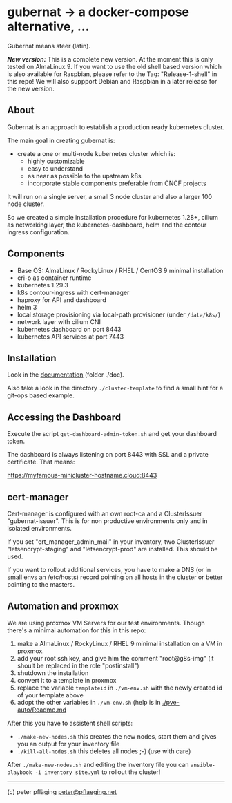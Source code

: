 # gubernat -> a docker-compose alternative, ...

Gubernat means steer (latin).

***New version:*** This is a complete new version. At the moment this is only tested on AlmaLinux 9. If you want to use the old shell based version which is also available for Raspbian, please refer to the Tag: "Release-1-shell" in this repo! We will also suppport Debian and Raspbian in a later release for the new version.

## About

Gubernat is an approach to establish a production ready kubernetes cluster.

The main goal in creating gubernat is:

- create a one or multi-node kubernetes cluster which is:
  - highly customizable
  - easy to understand
  - as near as possible to the upstream k8s
  - incorporate stable components preferable from CNCF projects


It will run on a single server, a small 3 node cluster and also a larger 100 node cluster.

So we created a simple installation procedure for kubernetes 1.28+, cilium as networking layer, the kubernetes-dashboard, helm and the contour ingress configuration.

## Components

- Base OS: AlmaLinux / RockyLinux / RHEL / CentOS 9 minimal installation
- cri-o as container runtime
- kubernetes 1.29.3
- k8s contour-ingress with cert-manager
- haproxy for API and dashboard
- helm 3
- local storage provisioning via local-path provisioner (under `/data/k8s/`)
- network layer with cilium CNI
- kubernetes dashboard on port 8443
- kubernetes API services at port 7443

## Installation

Look in the [documentation](./doc/Readme.md) (folder ./doc).

Also take a look in the directory `./cluster-template` to find a small hint for a git-ops based example.

## Accessing the Dashboard

Execute the script `get-dashboard-admin-token.sh` and get your dashboard token.

The dashboard is always listening on port 8443 with SSL and a private certificate. That means:

<https://myfamous-minicluster-hostname.cloud:8443>

## cert-manager

Cert-manager is configured with an own root-ca and a ClusterIssuer "gubernat-issuer". This is for non productive environments only and in isolated environments.

If you set "ert_manager_admin_mail" in your inventory, two ClusterIssuer "letsencrypt-staging" and "letsencrypt-prod" are installed. This should be used.

If you want to rollout additional services, you have to make a DNS (or in small envs an /etc/hosts) record pointing on all hosts in the cluster or better pointing to the masters.

## Automation and proxmox

We are using proxmox VM Servers for our test environments. Though there's a minimal automation for this in this repo:

1. make a AlmaLinux / RockyLinux / RHEL 9 minimal installation on a VM in proxmox.
1. add your root ssh key, and give him the comment "root@g8s-img" (it shoult be replaced in the role "postinstall")
1. shutdown the installation
1. convert it to a template in proxmox
1. replace the variable `templateid` in `./vm-env.sh` with the newly created id of your template above
1. adopt the other variables in `./vm-env.sh` (help is in [./pve-auto/Readme.md](./pve-auto/Readme.md)

After this you have to assistent shell scripts:

- `./make-new-nodes.sh` this creates the new nodes, start them and gives you an output for your inventory file
- `./kill-all-nodes.sh` this deletes all nodes ;-) (use with care)

After `./make-new-nodes.sh` and editing the inventory file you can `ansible-playbook -i inventory site.yml` to rollout the cluster!

---
(c) peter pfläging <peter@pflaeging.net>
